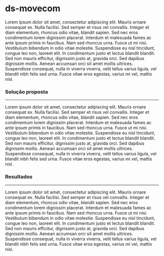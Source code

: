 ds-movecom
=================




Lorem ipsum dolor sit amet, consectetur adipiscing elit. Mauris ornare consequat ex. Nulla facilisi. Sed semper et risus vel convallis. Integer et diam elementum, rhoncus odio vitae, blandit sapien. Sed nec eros condimentum lorem dignissim placerat. Interdum et malesuada fames ac ante ipsum primis in faucibus. Nam sed rhoncus urna. Fusce ut mi nisi. Vestibulum bibendum in odio vitae molestie. Suspendisse eu nisl tincidunt, congue leo non, laoreet elit. In condimentum justo et lectus blandit blandit. Sed non mauris efficitur, dignissim justo at, gravida orci. Sed dapibus dignissim mollis. Aenean accumsan orci sit amet mollis ultrices. Suspendisse consequat, nulla in viverra viverra, velit tellus varius ligula, vel blandit nibh felis sed urna. Fusce vitae eros egestas, varius mi vel, mattis nisl. 


### <a name="solucao"></a>Solução proposta
---

Lorem ipsum dolor sit amet, consectetur adipiscing elit. Mauris ornare consequat ex. Nulla facilisi. Sed semper et risus vel convallis. Integer et diam elementum, rhoncus odio vitae, blandit sapien. Sed nec eros condimentum lorem dignissim placerat. Interdum et malesuada fames ac ante ipsum primis in faucibus. Nam sed rhoncus urna. Fusce ut mi nisi. Vestibulum bibendum in odio vitae molestie. Suspendisse eu nisl tincidunt, congue leo non, laoreet elit. In condimentum justo et lectus blandit blandit. Sed non mauris efficitur, dignissim justo at, gravida orci. Sed dapibus dignissim mollis. Aenean accumsan orci sit amet mollis ultrices. Suspendisse consequat, nulla in viverra viverra, velit tellus varius ligula, vel blandit nibh felis sed urna. Fusce vitae eros egestas, varius mi vel, mattis nisl. 


### <a name="resultados"></a>Resultados
---

Lorem ipsum dolor sit amet, consectetur adipiscing elit. Mauris ornare consequat ex. Nulla facilisi. Sed semper et risus vel convallis. Integer et diam elementum, rhoncus odio vitae, blandit sapien. Sed nec eros condimentum lorem dignissim placerat. Interdum et malesuada fames ac ante ipsum primis in faucibus. Nam sed rhoncus urna. Fusce ut mi nisi. Vestibulum bibendum in odio vitae molestie. Suspendisse eu nisl tincidunt, congue leo non, laoreet elit. In condimentum justo et lectus blandit blandit. Sed non mauris efficitur, dignissim justo at, gravida orci. Sed dapibus dignissim mollis. Aenean accumsan orci sit amet mollis ultrices. Suspendisse consequat, nulla in viverra viverra, velit tellus varius ligula, vel blandit nibh felis sed urna. Fusce vitae eros egestas, varius mi vel, mattis nisl. 

